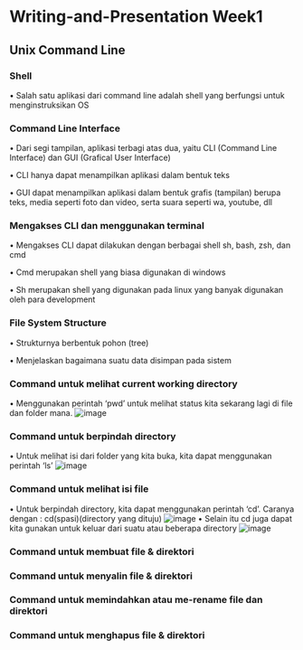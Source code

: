 # Writing-and-Presentation Week1
## **Unix Command Line**
### **Shell**
•	Salah satu aplikasi dari command line adalah shell yang berfungsi untuk menginstruksikan OS
### **Command Line Interface**
•	Dari segi tampilan, aplikasi terbagi atas dua, yaitu CLI (Command Line Interface) dan GUI (Grafical User Interface)

•	CLI hanya dapat menampilkan aplikasi dalam bentuk teks

•	GUI dapat menampilkan aplikasi dalam bentuk grafis (tampilan) berupa teks, media seperti foto dan video, serta suara seperti wa, youtube, dll
### **Mengakses CLI dan menggunakan terminal**
•	Mengakses CLI dapat dilakukan dengan berbagai shell sh, bash, zsh, dan cmd 

•	Cmd merupakan shell yang biasa digunakan di windows

•	Sh merupakan shell yang digunakan pada linux yang banyak digunakan oleh para development
### **File System Structure**
•	Strukturnya berbentuk pohon (tree)

•	Menjelaskan bagaimana suatu data disimpan pada sistem
### **Command untuk melihat current working directory**
•	Menggunakan perintah ‘pwd’ untuk melihat status kita sekarang lagi di file dan folder mana.
![image](https://user-images.githubusercontent.com/85721113/192131450-6c464f0c-2aa9-45c4-94b1-9199a51ca3c5.png)
### **Command untuk berpindah directory**
•	Untuk melihat isi dari folder yang kita buka, kita dapat menggunakan perintah ‘ls’
![image](https://user-images.githubusercontent.com/85721113/192131461-2dee9fb6-8e23-47fb-83d8-8f5e5e1e87d9.png)
### **Command untuk melihat isi file**
•	Untuk berpindah directory, kita dapat menggunakan perintah ‘cd’. Caranya dengan : cd(spasi)(directory yang dituju)
![image](https://user-images.githubusercontent.com/85721113/192131474-0f1bedb1-0dcb-4b88-9997-1cdb70656553.png)
•	Selain itu cd juga dapat kita gunakan untuk keluar dari suatu atau beberapa directory
![image](https://user-images.githubusercontent.com/85721113/192131482-d1c67e39-15da-407b-841d-1ced9fe819e0.png)
### **Command untuk membuat file & direktori**
### **Command untuk menyalin file & direktori**
### **Command untuk memindahkan atau me-rename file dan direktori**
### **Command untuk menghapus file & direktori**
